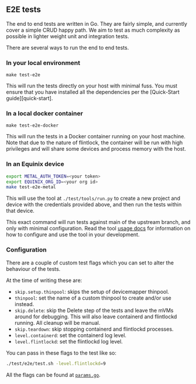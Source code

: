 ## E2E tests

The end to end tests are written in Go.
They are fairly simple, and currently cover a simple CRUD happy path.
We aim to test as much complexity as possible in lighter weight unit and
integration tests.

There are several ways to run the end to end tests.

### In your local environment

```
make test-e2e
```

This will run the tests directly on your host with minimal fuss.
You must ensure that you have installed all the dependencies per the
[Quick-Start guide][quick-start].

### In a local docker container

```
make test-e2e-docker
```

This will run the tests in a Docker container running on your host machine.
Note that due to the nature of flintlock, the container will be run with
high privileges and will share some devices and process memory with the host.

### In an Equinix device

```bash
export METAL_AUTH_TOKEN=<your token>
export EQUINIX_ORG_ID=<your org id>
make test-e2e-metal
```

This will use the tool at `./test/tools/run.py` to create a new project and device
with the credentials provided above, and then run the tests within that device.

This exact command will run tests against main of the upstream branch, and only with
minimal configuration. Read the tool [usage docs](/test/tools/README.md) for information
on how to configure and use the tool in your development.

### Configuration

There are a couple of custom test flags which you can set to alter the behaviour
of the tests.

At the time of writing these are:
- `skip.setup.thinpool`: skips the setup of devicemapper thinpool.
- `thinpool`: set the name of a custom thinpool to create and/or use instead.
- `skip.delete`: skip the Delete step of the tests and leave the mVMs around for debugging.
  This will also leave containerd and flintlockd running. All cleanup will be manual.
- `skip.teardown`: skip stopping containerd and flintlockd processes.
- `level.containerd`: set the containerd log level.
- `level.flintlockd`: set the flintlockd log level.

You can pass in these flags to the test like so:

```bash
./test/e2e/test.sh -level.flintlockd=9
```

All the flags can be found at [`params.go`](/test/e2e/utils/params.go).
